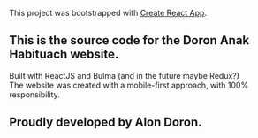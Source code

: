 This project was bootstrapped with [Create React App](https://github.com/facebook/create-react-app).

## This is the source code for the Doron Anak Habituach website.
Built with ReactJS and Bulma (and in the future maybe Redux?)<br>
The website was created with a mobile-first approach, with 100% responsibility.

## Proudly developed by Alon Doron.
